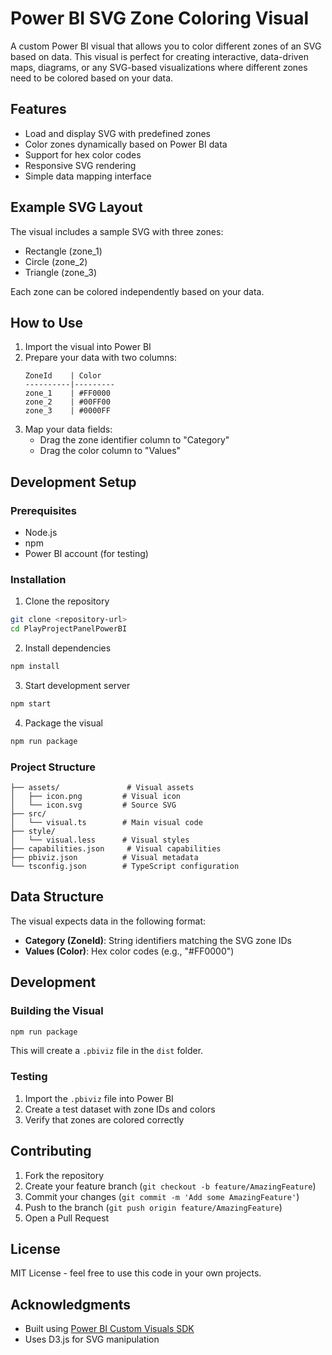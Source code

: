 # Power BI SVG Zone Coloring Visual

A custom Power BI visual that allows you to color different zones of an SVG based on data. This visual is perfect for creating interactive, data-driven maps, diagrams, or any SVG-based visualizations where different zones need to be colored based on your data.

## Features

- Load and display SVG with predefined zones
- Color zones dynamically based on Power BI data
- Support for hex color codes
- Responsive SVG rendering
- Simple data mapping interface

## Example SVG Layout

The visual includes a sample SVG with three zones:

- Rectangle (zone_1)
- Circle (zone_2)
- Triangle (zone_3)

Each zone can be colored independently based on your data.

## How to Use

1. Import the visual into Power BI
2. Prepare your data with two columns:
   ```
   ZoneId    | Color
   ----------|---------
   zone_1    | #FF0000
   zone_2    | #00FF00
   zone_3    | #0000FF
   ```
3. Map your data fields:
   - Drag the zone identifier column to "Category"
   - Drag the color column to "Values"

## Development Setup

### Prerequisites

- Node.js
- npm
- Power BI account (for testing)

### Installation

1. Clone the repository

```bash
git clone <repository-url>
cd PlayProjectPanelPowerBI
```

2. Install dependencies

```bash
npm install
```

3. Start development server

```bash
npm start
```

4. Package the visual

```bash
npm run package
```

### Project Structure

```
├── assets/               # Visual assets
│   ├── icon.png         # Visual icon
│   └── icon.svg         # Source SVG
├── src/
│   └── visual.ts        # Main visual code
├── style/
│   └── visual.less      # Visual styles
├── capabilities.json     # Visual capabilities
├── pbiviz.json          # Visual metadata
└── tsconfig.json        # TypeScript configuration
```

## Data Structure

The visual expects data in the following format:

- **Category (ZoneId)**: String identifiers matching the SVG zone IDs
- **Values (Color)**: Hex color codes (e.g., "#FF0000")

## Development

### Building the Visual

```bash
npm run package
```

This will create a `.pbiviz` file in the `dist` folder.

### Testing

1. Import the `.pbiviz` file into Power BI
2. Create a test dataset with zone IDs and colors
3. Verify that zones are colored correctly

## Contributing

1. Fork the repository
2. Create your feature branch (`git checkout -b feature/AmazingFeature`)
3. Commit your changes (`git commit -m 'Add some AmazingFeature'`)
4. Push to the branch (`git push origin feature/AmazingFeature`)
5. Open a Pull Request

## License

MIT License - feel free to use this code in your own projects.

## Acknowledgments

- Built using [Power BI Custom Visuals SDK](https://github.com/Microsoft/PowerBI-visuals)
- Uses D3.js for SVG manipulation
